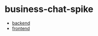 # business-chat-spike

* [backend](https://github.com/involvestecnologia/business-chat-spike/tree/master/backend)
* [frontend](https://github.com/involvestecnologia/business-chat-spike/tree/master/frontend)
